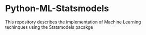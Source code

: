 # Python-ML-Statsmodels
This repository describes the implementation of Machine Learning techinques using the Statsmodels pacakge
